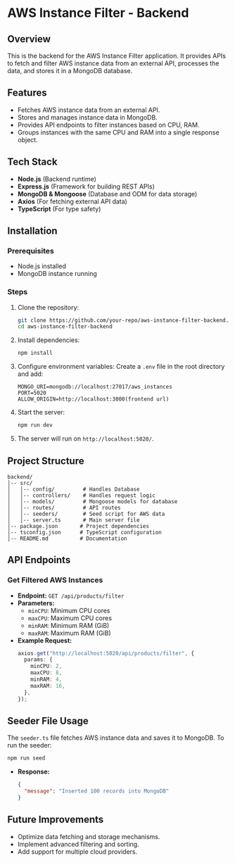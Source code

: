 # AWS Instance Filter - Backend

## Overview

This is the backend for the AWS Instance Filter application. It provides APIs to fetch and filter AWS instance data from an external API, processes the data, and stores it in a MongoDB database.

## Features

- Fetches AWS instance data from an external API.
- Stores and manages instance data in MongoDB.
- Provides API endpoints to filter instances based on CPU, RAM.
- Groups instances with the same CPU and RAM into a single response object.

## Tech Stack

- **Node.js** (Backend runtime)
- **Express.js** (Framework for building REST APIs)
- **MongoDB & Mongoose** (Database and ODM for data storage)
- **Axios** (For fetching external API data)
- **TypeScript** (For type safety)

## Installation

### Prerequisites

- Node.js installed
- MongoDB instance running

### Steps

1. Clone the repository:
   ```bash
   git clone https://github.com/your-repo/aws-instance-filter-backend.git
   cd aws-instance-filter-backend
   ```
2. Install dependencies:
   ```bash
   npm install
   ```
3. Configure environment variables: Create a `.env` file in the root directory and add:
   ```env
   MONGO_URI=mongodb://localhost:27017/aws_instances
   PORT=5020
   ALLOW_ORIGIN=http://localhost:3000(frontend url)
   ```
4. Start the server:
   ```bash
   npm run dev
   ```
5. The server will run on `http://localhost:5020/`.

## Project Structure

```
backend/
│-- src/
│   │-- config/         # Handles Database
│   │-- controllers/    # Handles request logic
│   │-- models/         # Mongoose models for database
│   │-- routes/         # API routes
│   │-- seeders/        # Seed script for AWS data
│   │-- server.ts       # Main server file
│-- package.json       # Project dependencies
│-- tsconfig.json      # TypeScript configuration
│-- README.md          # Documentation
```

## API Endpoints

### Get Filtered AWS Instances

- **Endpoint:** `GET /api/products/filter`
- **Parameters:**
  - `minCPU`: Minimum CPU cores
  - `maxCPU`: Maximum CPU cores
  - `minRAM`: Minimum RAM (GiB)
  - `maxRAM`: Maximum RAM (GiB)
- **Example Request:**
  ```ts
  axios.get("http://localhost:5020/api/products/filter", {
    params: {
      minCPU: 2,
      maxCPU: 8,
      minRAM: 4,
      maxRAM: 16,
    },
  });
  ```

## Seeder File Usage

The `seeder.ts` file fetches AWS instance data and saves it to MongoDB. To run the seeder:

```bash
npm run seed
```

- **Response:**
  ```json
  {
    "message": "Inserted 100 records into MongoDB"
  }
  ```

## Future Improvements

- Optimize data fetching and storage mechanisms.
- Implement advanced filtering and sorting.
- Add support for multiple cloud providers.
